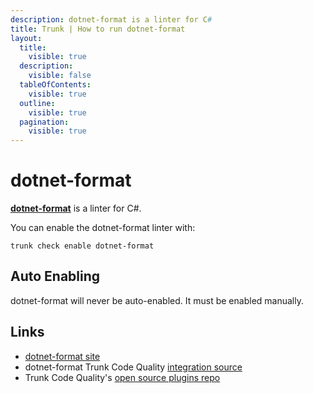 ```yaml
---
description: dotnet-format is a linter for C#
title: Trunk | How to run dotnet-format
layout:
  title:
    visible: true
  description:
    visible: false
  tableOfContents:
    visible: true
  outline:
    visible: true
  pagination:
    visible: true
---
```


# dotnet-format

[**dotnet-format**](https://github.com/dotnet/format#readme) is a linter for C#.

You can enable the dotnet-format linter with:

```shell
trunk check enable dotnet-format
```

## Auto Enabling

dotnet-format will never be auto-enabled. It must be enabled manually.





## Links

- [dotnet-format site](https://github.com/dotnet/format#readme)
- dotnet-format Trunk Code Quality [integration source](https://github.com/trunk-io/plugins/tree/main/linters/dotnet-format)
- Trunk Code Quality's [open source plugins repo](https://github.com/trunk-io/plugins/tree/main)
